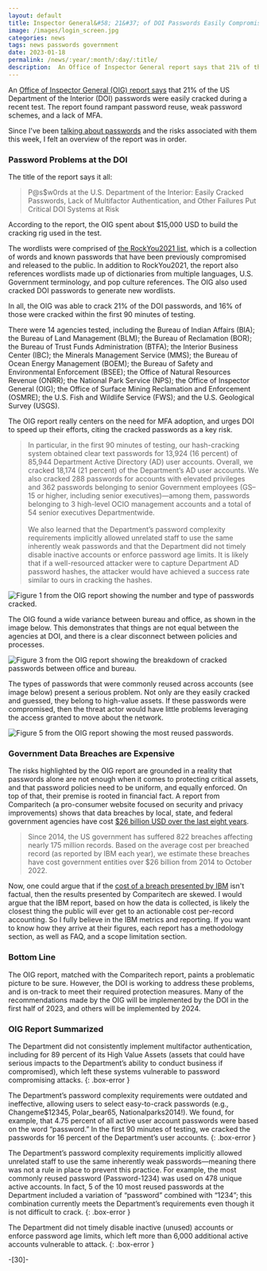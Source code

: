 ```yaml
---
layout: default
title: Inspector General&#58; 21&#37; of DOI Passwords Easily Compromised in Test
image: /images/login_screen.jpg
categories: news
tags: news passwords government
date: 2023-01-18
permalink: /news/:year/:month/:day/:title/
description:  An Office of Inspector General report says that 21% of the US Department of the Interior passwords were easily cracked during a recent test. The report found rampant password reuse, weak password schemes, and a lack of MFA.
---
```


An [Office of Inspector General (OIG) report says][1] that 21% of the US Department of the Interior (DOI) passwords were easily cracked during a recent test. The report found rampant password reuse, weak password schemes, and a lack of MFA.

Since I've been [talking about passwords][5] and the risks associated with them this week, I felt an overview of the report was in order.

### Password Problems at the DOI

The title of the report says it all:

>P@s$w0rds at the U.S. Department of the Interior: Easily Cracked Passwords, Lack of Multifactor Authentication, and Other Failures Put Critical DOI Systems at Risk

According to the report, the OIG spent about $15,000 USD to build the cracking rig used in the test.

The wordlists were comprised of [the RockYou2021 list][2], which is a collection of words and known passwords that have been previously compromised and released to the public. In addition to RockYou2021, the report also references wordlists made up of  dictionaries  from multiple languages, U.S. Government terminology, and pop culture references. The OIG also used cracked DOI passwords to generate new wordlists.

In all, the OIG was able to crack 21% of the DOI passwords, and 16% of those were cracked within the first  90 minutes of testing.

There were 14 agencies tested, including the Bureau of Indian Affairs (BIA); the Bureau of Land Management (BLM); the Bureau of Reclamation (BOR); the Bureau of Trust Funds Administration (BTFA); the Interior Business Center (IBC); the Minerals Management Service (MMS); the Bureau of Ocean Energy Management (BOEM); the Bureau of Safety and Environmental Enforcement (BSEE); the Office of Natural Resources Revenue (ONRR); the National Park Service (NPS); the Office of Inspector General (OIG); the Office of Surface Mining Reclamation and Enforcement (OSMRE); the U.S. Fish and Wildlife Service (FWS); and the U.S. Geological Survey (USGS).

The OIG report really centers on the need for MFA adoption, and urges DOI to speed up their efforts, citing the cracked passwords as a key risk.

>In particular, in the first 90 minutes of testing, our hash-cracking system obtained clear text passwords for 13,924 (16 percent) of 85,944 Department Active Directory (AD) user accounts. Overall, we cracked 18,174 (21 percent) of the Department’s AD user accounts. We also cracked 288 passwords for accounts with elevated privileges and 362 passwords belonging to senior Government employees (GS–15 or higher, including senior executives)—among them, passwords belonging to 3 high-level OCIO management accounts and a total of 54 senior executives Departmentwide.
><br><br>
>We also learned that the Department’s password complexity requirements implicitly allowed unrelated staff to use the same inherently weak passwords and that the Department did not timely disable inactive accounts or enforce password age limits. It is likely that if a well-resourced attacker were to capture Department AD password hashes, the attacker would have achieved a success rate similar to ours in cracking the hashes.

![Figure 1 from the OIG report showing the number and type of passwords cracked.](https://technicaloutcast.com/images/post-images/OIG-Report/table1.jpg)

The OIG found a wide variance between bureau and office, as shown in the image below. This demonstrates that things are not equal between the agencies at DOI, and there is a clear disconnect between policies and processes.  

![Figure 3 from the OIG report showing the breakdown of cracked passwords between office and bureau.](https://technicaloutcast.com/images/post-images/OIG-Report/table2.jpg)

The types of passwords that were commonly reused across accounts (see image below) present a serious problem. Not only are they easily cracked and guessed, they belong to high-value assets. If these passwords were compromised, then the threat actor would have little problems leveraging the access granted to move about the network.

![Figure 5 from the OIG report showing the most reused passwords.](https://technicaloutcast.com/images/post-images/OIG-Report/table3.jpg)

### Government Data Breaches are Expensive

The risks highlighted by the OIG report are grounded in a reality that passwords alone are not enough when it comes to protecting critical assets, and that password policies need to be uniform, and equally enforced. On top of that, their premise is rooted in financial fact. A report from Comparitech (a pro-consumer website focused on security and privacy improvements) shows that data breaches by local, state, and federal government agencies have cost [$26 billion USD over the last eight years][3].

>Since 2014, the US government has suffered 822 breaches affecting nearly 175 million records. Based on the average cost per breached record (as reported by IBM each year), we estimate these breaches have cost government entities over $26 billion from 2014 to October 2022.

Now, one could argue that if the [cost of a breach presented by IBM][4] isn't factual, then the results presented by Comparitech are skewed. I would argue that the IBM report, based on how the data is collected, is likely the closest thing the public will ever get to an actionable cost per-record accounting. So I fully believe in the IBM metrics and reporting. If you want to know how they arrive at their figures, each report has a methodology section, as well as FAQ, and a scope limitation section.

### Bottom Line

The OIG report, matched with the Comparitech report, paints a problematic picture to be sure. However, the DOI is working to address these problems, and is on-track to meet their required protection measures. Many of the recommendations made by the OIG will be implemented by the DOI in the first half of 2023, and others will be implemented by 2024.   

### OIG Report Summarized

The Department did not consistently implement multifactor authentication, including for 89 percent of its High Value Assets (assets that could have serious impacts to the Department’s ability to conduct business if compromised), which left these systems vulnerable to password compromising attacks.
{: .box-error }

The Department’s password complexity requirements were outdated and ineffective, allowing users to select easy-to-crack passwords (e.g., Changeme$12345, Polar_bear65, Nationalparks2014!). We found, for example, that 4.75 percent of all active user account passwords were based on the word “password.” In the first 90 minutes of testing, we cracked the passwords for 16 percent of the Department’s user accounts.
{: .box-error }

The Department’s password complexity requirements implicitly allowed unrelated staff to use the same inherently weak passwords—meaning there was not a rule in place to prevent this practice. For example, the most commonly reused password (Password-1234) was used on 478 unique active accounts. In fact, 5 of the 10 most reused passwords at the Department included a variation of “password” combined with “1234”; this combination currently meets the Department’s requirements even though it is not difficult to crack.
{: .box-error }

The Department did not timely disable inactive (unused) accounts or enforce password age limits, which left more than 6,000 additional active accounts vulnerable to attack.
{: .box-error }



-[30]-

[1]: https://www.doioig.gov/sites/default/files/2021-migration/Final%20Inspection%20Report_DOI%20Password_Public.pdf
[2]: https://github.com/ohmybahgosh/RockYou2021.txt
[3]: https://www.comparitech.com/blog/vpn-privacy/us-government-breaches/
[4]: https://www.ibm.com/reports/data-breach
[5]: https://technicaloutcast.com/tag/passwords/
